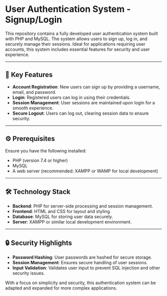 <h1>User Authentication System - Signup/Login</h1>
<p>This repository contains a fully developed user authentication system built with PHP and MySQL. The system allows users to sign up, log in, and securely manage their sessions. Ideal for applications requiring user accounts, this system includes essential features for security and user experience.</p>

<hr>

<h2>🌟 Key Features</h2>
<ul>
  <li><strong>Account Registration</strong>: New users can sign up by providing a username, email, and password.</li>
  <li><strong>Login</strong>: Registered users can log in using their credentials.</li>
  <li><strong>Session Management</strong>: User sessions are maintained upon login for a smooth experience.</li>
  <li><strong>Secure Logout</strong>: Users can log out, clearing session data to ensure security.</li>
</ul>

<hr>

<h2>⚙️ Prerequisites</h2>
<p>Ensure you have the following installed:</p>
<ul>
  <li>PHP (version 7.4 or higher)</li>
  <li>MySQL</li>
  <li>A web server (recommended: XAMPP or WAMP for local development)</li>
</ul>

<hr>

<h2>🛠 Technology Stack</h2>
<ul>
  <li><strong>Backend</strong>: PHP for server-side processing and session management.</li>
  <li><strong>Frontend</strong>: HTML and CSS for layout and styling.</li>
  <li><strong>Database</strong>: MySQL for storing user data securely.</li>
  <li><strong>Server</strong>: XAMPP or similar local development environment.</li>
</ul>

<hr>

<h2>🔒 Security Highlights</h2>
<ul>
  <li><strong>Password Hashing</strong>: User passwords are hashed for secure storage.</li>
  <li><strong>Session Management</strong>: Ensures secure handling of user sessions.</li>
  <li><strong>Input Validation</strong>: Validates user input to prevent SQL injection and other security issues.</li>
</ul>

<p>With a focus on simplicity and security, this authentication system can be adapted and expanded for more complex applications.</p>
